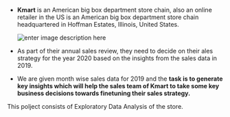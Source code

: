  - **Kmart** is an American big box department store chain, also an online retailer in the US is an American big box department store chain headquartered in Hoffman Estates, Illinois, United States. 


   ![enter image description here](https://media.itpro.co.uk//image/upload/v1607086930/itpro/shutterstock_kmart.jpg)


   
 - As part of their annual sales review, they need to decide on their ales strategy for the year 2020 based on the insights from the sales data in 2019.
   
      
 - We are given month wise sales data for 2019 and the **task is to generate key insights which will help the sales team of Kmart to take some key business decisions towards finetuning their sales strategy.**

This polject consists of Exploratory Data Analysis of the store.
